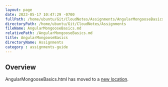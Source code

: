 ```yaml
---
layout: page
date: 2023-05-17 10:47:29 -0700
fullPath: /home/ubuntu/Git/CloudNotes/Assignments/AngularMongooseBasics.md
directoryPath: /home/ubuntu/Git/CloudNotes/Assignments
fileName: AngularMongooseBasics.md
relativePath: /AngularMongooseBasics.md
title: AngularMongooseBasics
directoryName: Assignments
category : assignments-guide
---
```


## Overview

AngularMongooseBasics.html has moved to a [new location](/mongo-guide/AngularMongooseBasics.html).
